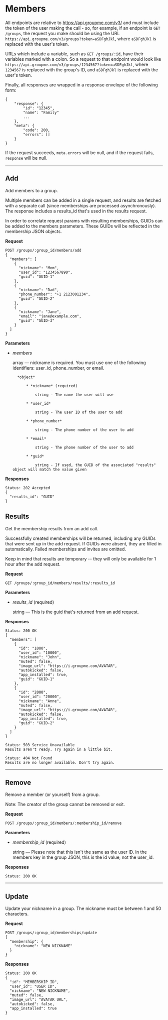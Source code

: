 # Members

All endpoints are relative to https://api.groupme.com/v3/ and must include the token of the user making the call - so, for example, if an endpoint is `GET /groups`, the request you make should be using the URL `https://api.groupme.com/v3/groups?token=aSDFghJkl`, where `aSDFghJkl` is replaced with the user's token.

URLs which include a variable, such as `GET /groups/:id`, have their variables marked with a colon. So a request to that endpoint would look like `https://api.groupme.com/v3/groups/1234567?token=aSDFghJkl`, where `1234567` is replaced with the group's ID, and `aSDFghJkl` is replaced with the user's token.

Finally, all responses are wrapped in a response envelope of the following form:

```
{
	"response": {
		"id": "12345",
		"name": "Family"
		...
	},
	"meta": {
		"code": 200,
		"errors": []
	}
}
```

If the request succeeds, `meta.errors` will be null, and if the request fails, `response` will be null.

***

## Add
Add members to a group.

Multiple members can be added in a single request, and results are fetched with a separate call (since memberships are processed asynchronously). The response includes a results_id that's used in the results request.

In order to correlate request params with resulting memberships, GUIDs can be added to the members parameters. These GUIDs will be reflected in the membership JSON objects.

**Request**
```
POST /groups/:group_id/members/add
{
  "members": [
    {
      "nickname": "Mom",
      "user_id": "1234567890",
      "guid": "GUID-1"
    },
    {
      "nickname": "Dad",
      "phone_number": "+1 2123001234",
      "guid": "GUID-2"
    },
    {
      "nickname": "Jane",
      "email": "jane@example.com",
      "guid": "GUID-3"
    }
  ]
}
```

**Parameters**
* *members*

	array — nickname is required. You must use one of the following identifiers: user_id, phone_number, or email.
	
		*object*
		
			* *nickname* (required)
			
				string - The name the user will use
			
			* *user_id*
			
				string - The user ID of the user to add
			
			* *phone_number*
			
				string - The phone number of the user to add
			
			* *email*
			
				string - The phone number of the user to add
			
			* *guid*
			
				string - If used, the GUID of the associated "results" object will match the value given
				
**Responses**
```
Status: 202 Accepted
{
  "results_id": "GUID"
}
```

## Results
Get the membership results from an add call.

Successfully created memberships will be returned, including any GUIDs that were sent up in the add request. If GUIDs were absent, they are filled in automatically. Failed memberships and invites are omitted.

Keep in mind that results are temporary -- they will only be available for 1 hour after the add request.

**Request**

`GET /groups/:group_id/members/results/:results_id`

**Parameters**

* *results_id* (required)

	string — This is the guid that's returned from an add request.
	
**Responses**

```
Status: 200 OK
{
  "members": [
    {
      "id": "1000",
      "user_id": "10000",
      "nickname": "John",
      "muted": false,
      "image_url": "https://i.groupme.com/AVATAR",
      "autokicked": false,
      "app_installed": true,
      "guid": "GUID-1"
    },
    {
      "id": "2000",
      "user_id": "20000",
      "nickname": "Anne",
      "muted": false,
      "image_url": "https://i.groupme.com/AVATAR",
      "autokicked": false,
      "app_installed": true,
      "guid": "GUID-2"
    }
  ]
}
```
```
Status: 503 Service Unavailable
Results aren't ready. Try again in a little bit.
```
```
Status: 404 Not Found
Results are no longer available. Don't try again.
```

***

## Remove

Remove a member (or yourself) from a group.

Note: The creator of the group cannot be removed or exit.

**Request**

`POST /groups/:group_id/members/:membership_id/remove`

**Parameters**

* *membership_id* (required)

	string — Please note that this isn't the same as the user ID. In the members key in the group JSON, this is the id value, not the user_id.
	
**Responses**

```
Status: 200 OK
```

***

## Update

Update your nickname in a group. The nickname must be between 1 and 50 characters.

**Request**
```
POST /groups/:group_id/memberships/update
{
  "membership": {
    "nickname": "NEW NICKNAME"
  }
}
```
**Responses**
```
Status: 200 OK
{
  "id": "MEMBERSHIP ID",
  "user_id": "USER ID",
  "nickname": "NEW NICKNAME",
  "muted": false,
  "image_url": "AVATAR URL",
  "autokicked": false,
  "app_installed": true
}
```